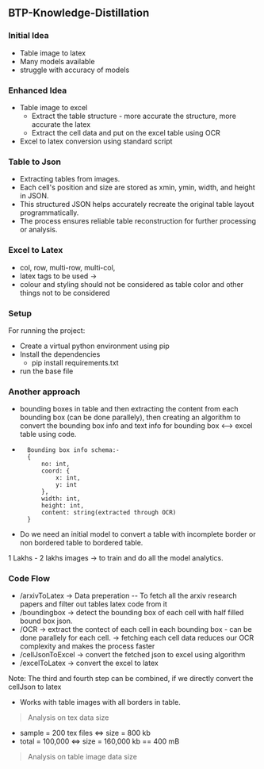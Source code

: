 ## BTP-Knowledge-Distillation

### Initial Idea
- Table image to latex
- Many models available
- struggle with accuracy of models

### Enhanced Idea
- Table image to excel
    -   Extract the table structure - more accurate the structure, more accurate the latex
    -   Extract the cell data and put on the excel table using OCR
- Excel to latex conversion using standard script

### Table to Json
- Extracting tables from images.
- Each cell's position and size are stored as xmin, ymin, width, and height in JSON.
- This structured JSON helps accurately recreate the original table layout programmatically.
- The process ensures reliable table reconstruction for further processing or analysis.

### Excel to Latex
- col, row, multi-row, multi-col, 
- latex tags to be used -> 
- colour and styling should not be considered as table color and other things not to be considered

### Setup
For running the project:
- Create a virtual python environment using pip
- Install the dependencies
    - pip install requirements.txt
- run the base file


### Another approach
- bounding boxes in table and then extracting the content from each bounding box (can be done parallely), then creating an algorithm to convert the bounding box info and text info for bounding box <--> excel table using code.


- ```
    Bounding box info schema:-
    {
        no: int,
        coord: {
            x: int,
            y: int
        },
        width: int,
        height: int,
        content: string(extracted through OCR)
    }
    ```

-  Do we need an initial model to convert a table with incomplete border or non bordered table to bordered table. 


1 Lakhs - 2 lakhs images -> to train and do all the model analytics.


### Code Flow
- /arxivToLatex -> Data preperation -- To fetch all the arxiv research papers and filter out tables latex code from it
- /boundingbox -> detect the bounding box of each cell with half filled bound box json.
- /OCR -> extract the contect of each cell in each bounding box - can be done parallely for each cell. -> fetching each cell data reduces our OCR complexity and makes the process faster
- /cellJsonToExcel -> convert the fetched json to excel using algorithm
- /excelToLatex -> convert the excel to latex

Note: The third and fourth step can be combined, if we directly convert the cellJson to latex


- Works with table images with all borders in table.


> Analysis on tex data size
- sample = 200 tex files <=> size = 800 kb
- total = 100,000 <=> size = 160,000 kb == 400 mB
> Analysis on table image data size


